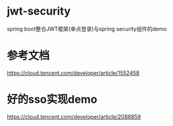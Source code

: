 # jwt-security
spring boot整合JWT框架(单点登录)与spring security组件的demo
# 参考文档
https://cloud.tencent.com/developer/article/1552458
# 好的sso实现demo
https://cloud.tencent.com/developer/article/2088859

